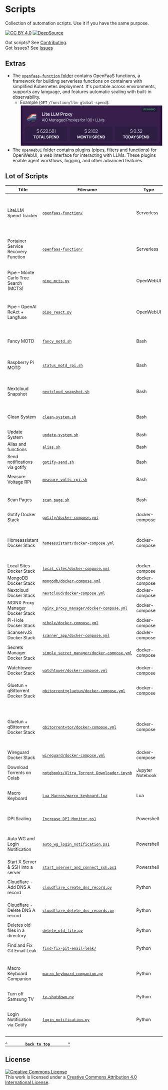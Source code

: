 <!-- Generated on 2025-03-06 03:22:47+00:00  -->

<!-- Do not edit this file. Edit README.md/base.md.j2 instead. -->
# Scripts

Collection of automation scripts. Use it if you have the same purpose.

[![CC BY 4.0](https://img.shields.io/badge/license-CC%20BY%204.0-brightgreen)](license.md)
[![DeepSource](https://deepsource.io/gh/bearlike/scripts.svg/)](https://deepsource.io/gh/bearlike/scripts/)

Got scripts? See [Contributing](.github/CONTRIBUTING.md).
<br> Got Issues? See [Issues](https://github.com/bearlike/scripts/issues)

## Extras

- The [`openfaas-function` folder](openfaas-function/README.md) contains OpenFaaS functions, a framework for building serverless functions on containers with simplified Kubernetes deployment. It's portable across environments, supports any language, and features automatic scaling with built-in observability.
    - Example (`GET` `/function/llm-global-spend`):
      ![litellm-sample](/openfaas-function/docs/litellm-sample.png)
- The [`OpenWebUI` folder](python/openwebui) contains plugins (pipes, filters and functions) for OpenWebUI, a web interface for interacting with LLMs. These plugins enable agent workflows, logging, and other advanced features.

## Lot of Scripts


|                 Title                 |                                                Filename                                                |       Type       |                                                                                              Description                                                                                               |
| ------------------------------------- | ------------------------------------------------------------------------------------------------------ | ---------------- | ------------------------------------------------------------------------------------------------------------------------------------------------------------------------------------------------------ |
| LiteLLM Spend Tracker                 | [`openfaas-function/`](openfaas-function/README.md)                                                    | Serverless       | Hierarchical spend visibility across multiple time horizons is provided by a time-segmented API cost tracker that aggregates LLM usage data.                                                           |
| Portainer Service Recovery Function   | [`openfaas-function/`](openfaas-function/README.md)                                                    | Serverless       | On-demand service stack recovery solution that intelligently identifies and remediates service disruptions in Portainer-managed containers.                                                            |
| Pipe – Monte Carlo Tree Search (MCTS) | [`pipe_mcts.py`](python/openwebui/pipe_mcts.py)                                                        | OpenWebUI        | Monte Carlo Tree Search Pipe Addon for OpenWebUI with support for OpenAI and Ollama endpoints. [**`Demo 📹`**](docs/videos/pipe_mcts.gif)                                                              |
| Pipe – OpenAI ReAct + Langfuse        | [`pipe_react.py`](python/openwebui/pipe_react.py)                                                      | OpenWebUI        | OpenAI ReAct Agent as a Pipe Addon for OpenWebUI using existing tools, with streaming and citations. Implemented with LangGraph.                                                                       |
| Fancy MOTD                            | [`fancy_motd.sh`](bash/fancy_motd.sh)                                                                  | Bash             | A really cool MOTD that displays system information on login. [**`Screenshot 🖼️`**](https://i.imgur.com/GibVoZM.jpg)                                                                                   |
| Raspberry Pi MOTD                     | [`status_motd_rpi.sh`](bash/status_motd_rpi.sh)                                                        | Bash             | Raspberry Pi MOTD that displays basic system information on login. [**`Screenshot 🖼️`**](https://i.imgur.com/jlRtMrF.jpg)                                                                              |
| Nextcloud Snapshot                    | [`nextcloud_snapshot.sh`](bash/nextcloud_snapshot.sh)                                                  | Bash             | Snapshot Nextcloud and uploads to remote locations such as Google Drive. Can be used as a Cronjob.                                                                                                     |
| Clean System                          | [`clean-system.sh`](bash/clean-system.sh)                                                              | Bash             | Removing unused `apt` packages, kernels, thumbnail cache, and docker objects.                                                                                                                          |
| Update System                         | [`update-system.sh`](bash/update-system.sh)                                                            | Bash             | For Updating `apt` Packages and Portainer via docker.                                                                                                                                                  |
| Alias and functions                   | [`alias.sh`](bash/alias.sh)                                                                            | Bash             | Human friendly aliases and functions                                                                                                                                                                   |
| Send notificatiovs via gotify         | [`gotify-send.sh`](bash/gotify-send.sh)                                                                | Bash             | Send notifications via gotify                                                                                                                                                                          |
| Measure Voltage RPi                   | [`measure_volts_rpi.sh`](bash/measure_volts_rpi.sh)                                                    | Bash             | Display Raspberry Pi voltage and checks if it is undervolted.                                                                                                                                          |
| Scan Pages                            | [`scan_page.sh`](bash/scan_page.sh)                                                                    | Bash             | Scan a page from my HP flatbed scanner through SANE (Scanner Access Now Easy) interface                                                                                                                |
| Gotify Docker Stack                   | [`gotify/docker-compose.yml`](/docker-compose/gotify/docker-compose.yml)                               | docker-compose   | Basic Gotify Docker stack. [Refer documentation](https://gotify.net/docs/)                                                                                                                             |
| Homeassistant Docker Stack            | [`homeassistant/docker-compose.yml`](/docker-compose/homeassistant/docker-compose.yml)                 | docker-compose   | Home Assistant stack with healthcheck & support for accessing host docker containers. [`configuration.yaml`](/docker-compose/homeassistant/configuration.yaml) with some custom sensors (VPN IP, etc.) |
| Local Sites Docker Stack              | [`local_sites/docker-compose.yml`](/docker-compose/local_sites/docker-compose.yml)                     | docker-compose   | Docker stack to host static site(s)                                                                                                                                                                    |
| MongoDB Docker Stack                  | [`mongodb/docker-compose.yml`](/docker-compose/mongodb/docker-compose.yml)                             | docker-compose   | MongoDB and Mongo Express                                                                                                                                                                              |
| Nextcloud Docker Stack                | [`nextcloud/docker-compose.yml`](/docker-compose/nextcloud/docker-compose.yml)                         | docker-compose   | The Nextcloud Docker stack that I use.                                                                                                                                                                 |
| NGINX Proxy Manager Docker Stack      | [`nginx_proxy_manager/docker-compose.yml`](/docker-compose/nginx_proxy_manager/docker-compose.yml)     | docker-compose   | Simple NGINX Proxy Manager Docker Stack                                                                                                                                                                |
| Pi-Hole Docker Stack                  | [`pihole/docker-compose.yml`](/docker-compose/pihole/docker-compose.yml)                               | docker-compose   | Simple Pi-Hole Docker Stack                                                                                                                                                                            |
| ScanservJS Docker Stack               | [`scanner_app/docker-compose.yml`](/docker-compose/scanner_app/docker-compose.yml)                     | docker-compose   | SANE web UI frontend for scanners.                                                                                                                                                                     |
| Secrets Manager Docker Stack          | [`simple_secret_manager/docker-compose.yml`](/docker-compose/simple_secret_manager/docker-compose.yml) | docker-compose   | Secure storage, and delivery for tokens Visit [bearlike/simple-secrets-manager](https://github.com/bearlike/simple-secrets-manager) to know more.                                                      |
| Watchtower Docker Stack               | [`watchtower/docker-compose.yml`](/docker-compose/watchtower/docker-compose.yml)                       | docker-compose   | Simple Watchtower Docker Stack                                                                                                                                                                         |
| Gluetun + qBittorrent Docker Stack    | [`qbitorrent+gluetun/docker-compose.yml`](/docker-compose/qbitorrent%2Bgluetun/docker-compose.yml)     | docker-compose   | qBittorrent with all connection routed through a Gluetun container (VPN). Purely for educational purpose                                                                                               |
| Gluetun + qBittorrent Docker Stack    | [`qbitorrent+tor/docker-compose.yml`](/docker-compose/qbitorrent%2Btor/docker-compose.yml)             | docker-compose   | qBittorrent with all connection routed through the Tor network (via SOCKS5). Not recommended (See why on the inline comments). Purely for educational purpose                                          |
| Wireguard Docker Stack                | [`wireguard/docker-compose.yml`](/docker-compose/wireguard/docker-compose.yml)                         | docker-compose   | Simple Wireguard Docker Stack                                                                                                                                                                          |
| Download Torrents on Colab            | [`notebooks/Ultra_Torrent_Downloader.ipynb`](/notebooks/Ultra_Torrent_Downloader.ipynb)                | Jupyter Notebook | Downloading Torrents using Google Colab. Powered by qBittorrent WebUI and ngrok.                                                                                                                       |
| Macro Keyboard                        | [`Lua Macros/marco_keyboard.lua`](lua/Lua%20Macros/marco_keyboard.lua)                                 | Lua              | Load this script in [Lua Macros](https://github.com/me2d13/luamacros) to use multiple-keyboards for macro-triggerring application.                                                                     |
| DPI Scaling                           | [`Increase_DPI_Monitor.ps1`](powershell/Increase_DPI_Monitor.ps1)                                      | Powershell       | Change DPI and Open-Shell Start Menu Orb size depending upon where you are sitting.                                                                                                                    |
| Auto WG and Login Notification        | [`auto_wg_login_notification.ps1`](powershell/auto_wg_login_notification.ps1)                          | Powershell       | Connect to WireGuard Tunnel when not connected to home network and sends login notification.                                                                                                           |
| Start X Server & SSH into a server    | [`start_xserver_and_connect_ssh.ps1`](powershell/start_xserver_and_connect_ssh.ps1)                    | Powershell       | Start X Server on Windows (Xming or VcXsrv) and SSH into a server                                                                                                                                      |
| Cloudflare - Add DNS A record         | [`cloudflare_create_dns_record.py`](python/cloudflare_create_dns_record.py)                            | Python           | Adds DNS A record pointing to a mentioned server using Cloudflare API v4.                                                                                                                              |
| Cloudflare - Delete DNS A record      | [`cloudflare_delete_dns_records.py`](python/cloudflare_delete_dns_records.py)                          | Python           | Deletes DNS A record pointing to a mentioned server using Cloudflare API v4.                                                                                                                           |
| Deletes old files in a directory      | [`delete_old_file.py`](python/delete_old_file.py)                                                      | Python           | Periodically deletes old files from a directory. For use in torrent box(es).                                                                                                                           |
| Find and Fix Git Email Leak           | [`find-fix-git-email-leak/`](https://github.com/bearlike/find-fix-git-email-leak/)                     | Python           | Find and Fix publicly accessible commit email addresses.                                                                                                                                               |
| Macro Keyboard Companion              | [`macro_keyboard_companion.py`](python/macro_keyboard_companion.py)                                    | Python           | Companion script for my Macro Keyboard. `Lua Macros/marco_keyboard.lua` for keyboard input grabbing. Basic alternative for AutoHotKey.                                                                 |
| Turn off Samsung TV                   | [`tv-shutdown.py`](python/tv-shutdown.py)                                                              | Python           | Turn off Samsung TV using `samsungctl`.                                                                                                                                                                |
| Login Notification via Gotify         | [`login_notification.py`](python/login_notification.py)                                                | Python           | Retrieves `Gotify` tokens from `Simple Secrets Manager (SSM)` and sends notification on user login. For Windows, Use task scheduler to automate.                                                       |

**[`^        back to top        ^`](#scripts)**

## License

[![Creative Commons License](http://i.creativecommons.org/l/by/4.0/88x31.png)](http://creativecommons.org/licenses/by/4.0/)
<br> This work is licensed under a [Creative Commons Attribution 4.0 International License](http://creativecommons.org/licenses/by/4.0/).